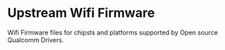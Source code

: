 # Upstream Wifi Firmware
	
Wifi Firmware files for chipsts and platforms supported by Open source Qualcomm Drivers.

